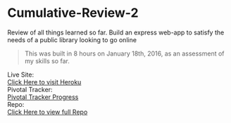 # Cumulative-Review-2

Review of all things learned so far. Build an express web-app to satisfy the needs of a public library looking to go online
> This was built in 8 hours on January 18th, 2016, as an assessment of my skills so far.

Live Site: <br>
[Click Here to visit Heroku](https://glacial-ocean-8133.herokuapp.com/) <br>
Pivotal Tracker: <br>
[Pivotal Tracker Progress](https://www.pivotaltracker.com/n/projects/1517519) <br>
Repo:  <br>
[Click Here to view full Repo](https://github.com/milesflo/Cumulative-Review-2) <br>
